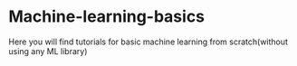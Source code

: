 # Machine-learning-basics
Here you will find tutorials for basic machine learning from scratch(without using any ML library)
